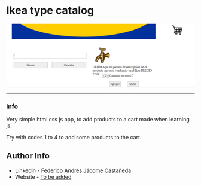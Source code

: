 # Ikea type catalog

![Project Image](./img/main_img.png)


---

### Info
Very simple html css js app, to add products to a cart made when learning js.

Try with codes 1 to 4 to add some products to the cart.



## Author Info

- Linkedin - [Federico Andrés Jácome Castañeda](https://www.linkedin.com/in/federicojacome/)
- Website - [To be added](https://github.com/federocky)

